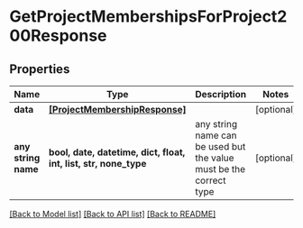 # GetProjectMembershipsForProject200Response


## Properties
Name | Type | Description | Notes
------------ | ------------- | ------------- | -------------
**data** | [**[ProjectMembershipResponse]**](ProjectMembershipResponse.md) |  | [optional] 
**any string name** | **bool, date, datetime, dict, float, int, list, str, none_type** | any string name can be used but the value must be the correct type | [optional]

[[Back to Model list]](../README.md#documentation-for-models) [[Back to API list]](../README.md#documentation-for-api-endpoints) [[Back to README]](../README.md)


